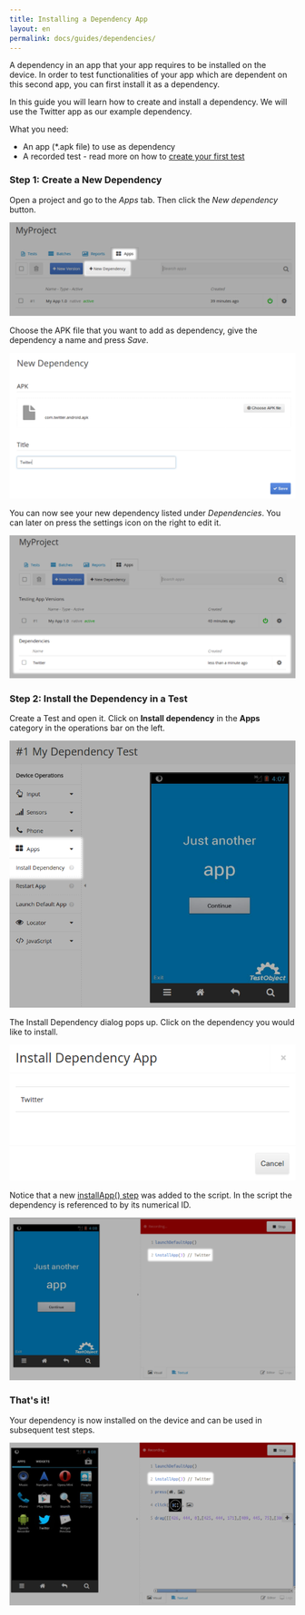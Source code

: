 ```yaml
---
title: Installing a Dependency App
layout: en
permalink: docs/guides/dependencies/
---
```


A dependency in an app that your app requires to be installed on the device. In order to test functionalities of your app which are dependent on this second app, you can first install it as a dependency.

In this guide you will learn how to create and install a dependency. We will use the Twitter app as our example dependency.

What you need:

+ An app (*.apk file) to use as dependency
+ A recorded test - read more on how to [create your first test](/docs/getting-started/first-test/ "Running Your First Test Tutorial")




### Step 1: Create a New Dependency

Open a project and go to the *Apps* tab. Then click the *New dependency* button.

<img class="center shadow" src="/img/guides/dependency/dependency-01.png">

Choose the APK file that you want to add as dependency, give the dependency a name and press *Save*.

<img class="center shadow" src="/img/guides/dependency/dependency-02.png">

You can now see your new dependency listed under *Dependencies*. You can later on press the settings icon on the right to edit it.

<img class="center shadow" src="/img/guides/dependency/dependency-03.png">




### Step 2: Install the Dependency in a Test

Create a Test and open it. Click on **Install dependency** in the **Apps** category in the operations bar on the left.

<img class="center shadow" src="/img/guides/dependency/dependency-04.png">

The Install Dependency dialog pops up. Click on the dependency you would like to install.

<img class="center shadow" src="/img/guides/dependency/dependency-05.png">

Notice that a new [installApp() step](/docs/api/apps/#install) was added to the script. In the script the dependency is referenced to by its numerical ID.

<img class="center shadow" src="/img/guides/dependency/dependency-06.png">




### That's it!

Your dependency is now installed on the device and can be used in subsequent test steps.

<img class="center shadow" src="/img/guides/dependency/dependency-07.png">
